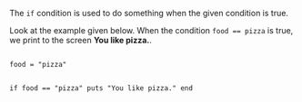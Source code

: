 The `if` condition is used to do
something when the given
condition is true.

Look at the example given below.
When the condition `food == pizza` is
true, we print to the screen **You
like pizza.**.

<Editor lang="ruby">
<code>
food = "pizza"

if food == "pizza"
  puts "You like pizza."
end
</code>
</Editor>